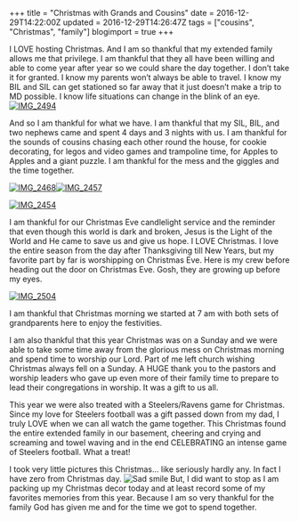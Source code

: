 +++
title = "Christmas with Grands and Cousins"
date = 2016-12-29T14:22:00Z
updated = 2016-12-29T14:26:47Z
tags = ["cousins", "Christmas", "family"]
blogimport = true 
+++

I LOVE hosting Christmas.  And I am so thankful that my extended family allows me that privilege.  I am thankful that they all have been willing and able to come year after year so we could share the day together. I don’t take it for granted.  I know my parents won’t always be able to travel.  I know my BIL and SIL can get stationed so far away that it just doesn’t make a trip to MD possible.  I know life situations can change in the blink of an eye. [![IMG_2494](https://lh3.googleusercontent.com/-cuSHTTkX7ug/WGViZnMYKqI/AAAAAAAACCk/yi0fJDo1A_g/IMG_2494%25255B2%25255D.jpg?imgmax=800 "IMG_2494")](https://lh3.googleusercontent.com/-XjbRRuC_10k/WGViZDQjEOI/AAAAAAAACCg/vgX2BmdmonM/s1600-h/IMG_2494%25255B5%25255D.jpg)

And so I am thankful for what we have.  I am thankful that my SIL, BIL, and two nephews came and spent 4 days and 3 nights with us.  I am thankful for the sounds of cousins chasing each other round the house, for cookie decorating, for legos and video games and trampoline time, for Apples to Apples and a giant puzzle.  I am thankful for the mess and the giggles and the time together.

 

[![IMG_2468](https://lh3.googleusercontent.com/-g0-bw1e_OuA/WGVibW5HxeI/AAAAAAAACC0/dpTLQnI6Yao/IMG_2468%25255B1%25255D.jpg?imgmax=800 "IMG_2468")](https://lh3.googleusercontent.com/-OB7I6jXs5SU/WGVibJ0BA0I/AAAAAAAACCw/YUA7me8D85I/s1600-h/IMG_2468%25255B4%25255D.jpg)[![IMG_2457](https://lh3.googleusercontent.com/-j_I0g7MR5yc/WGVicc3K0XI/AAAAAAAACC8/CJ7nDFdV9KE/IMG_2457%25255B1%25255D.jpg?imgmax=800 "IMG_2457")](https://lh3.googleusercontent.com/-hM6dilAdM9w/WGVib1I6f0I/AAAAAAAACC4/JjEZPl6coaE/s1600-h/IMG_2457%25255B4%25255D.jpg)

 

[![IMG_2454](https://lh3.googleusercontent.com/-8d6q-aUVkec/WGViac_5qVI/AAAAAAAACDQ/OhXGgeZdIAsyzGpiHJJ7qjJZKxSgNhikgCHM/IMG_2454%255B2%255D?imgmax=800 "IMG_2454")](https://lh3.googleusercontent.com/-LJMpMvxxnBs/WGViaEWVHQI/AAAAAAAACDM/R0Ed95xED4ALUpdONQMF9RWQRk9BHNFAACHM/s1600-h/IMG_2454%255B5%255D)

 

I am thankful for our Christmas Eve candlelight service and the reminder that even though this world is dark and broken, Jesus is the Light of the World and He came to save us and give us hope.  I LOVE Christmas.  I love the entire season from the day after Thanksgiving till New Years, but my favorite part by far is worshipping on Christmas Eve. Here is my crew before heading out the door on Christmas Eve.  Gosh, they are growing up before my eyes.

 

[![IMG_2504](https://lh3.googleusercontent.com/-PR9hXuMhhLQ/WGVidWF0OFI/AAAAAAAACDE/JjLmz_fHmuk/IMG_2504%25255B2%25255D.jpg?imgmax=800 "IMG_2504")](https://lh3.googleusercontent.com/-izh8dxyJesQ/WGVicw3LuJI/AAAAAAAACDA/81dOZHEURQU/s1600-h/IMG_2504%25255B5%25255D.jpg)

 

I am thankful that Christmas morning we started at 7 am with both sets of grandparents here to enjoy the festivities.  

I am also thankful that this year Christmas was on a Sunday and we were able to take some time away from the glorious mess on Christmas morning and spend time to worship our Lord.  Part of me left church wishing Christmas always fell on a Sunday.  A HUGE thank you to the pastors and worship leaders who gave up even more of their family time to prepare to lead their congregations in worship.  It was a gift to us all. 

This year we were also treated with a Steelers/Ravens game for Christmas.  Since my love for Steelers football was a gift passed down from my dad, I truly LOVE when we can all watch the game together.  This Christmas found the entire extended family in our basement, cheering and crying and screaming and towel waving and in the end CELEBRATING an intense game of Steelers football.  What a treat!  

I took very little pictures this Christmas… like seriously hardly any. In fact I have zero from Christmas day. ![Sad smile](https://lh3.googleusercontent.com/-wx3Ppd_Pf9A/WGVidhuGwKI/AAAAAAAACDI/bnF4KYAYXfo/wlEmoticon-sadsmile%25255B2%25255D.png?imgmax=800)  But, I did want to stop as I am packing up my Christmas decor today and at least record some of my favorites memories from this year.  Because I am so very thankful for the family God has given me and for the time we got to spend together.
